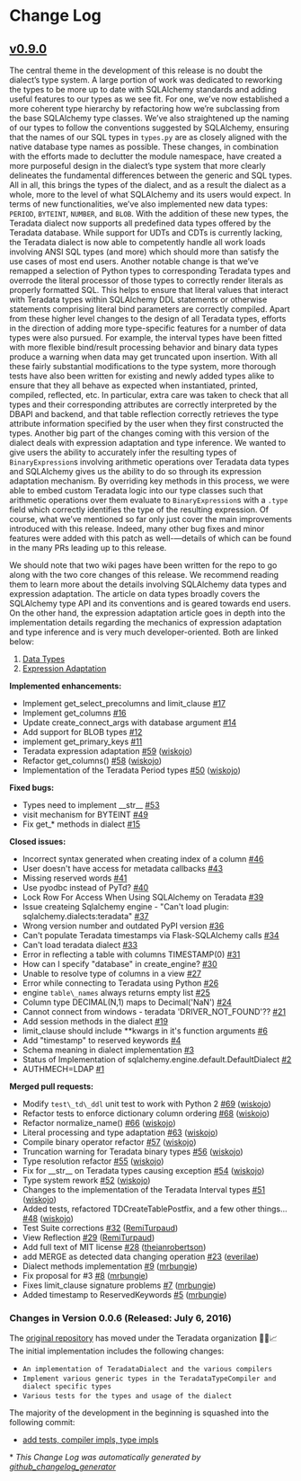 # Change Log

## [v0.9.0](https://github.com/Teradata/sqlalchemy-teradata/tree/HEAD)

The central theme in the development of this release is no doubt the dialect’s type system. A large portion of work was dedicated to reworking the types to be more up to date with SQLAlchemy standards and adding useful features to our types as we see fit. For one, we’ve now established a more coherent type hierarchy by refactoring how we’re subclassing from the base SQLAlchemy type classes. We’ve also straightened up the naming of our types to follow the conventions suggested by SQLAlchemy, ensuring that the names of our SQL types in `types.py` are as closely aligned with the native database type names as possible. These changes, in combination with the efforts made to declutter the module namespace, have created a more purposeful design in the dialect’s type system that more clearly delineates the fundamental differences between the generic and SQL types. All in all, this brings the types of the dialect, and as a result the dialect as a whole, more to the level of what SQLAlchemy and its users would expect. In terms of new functionalities, we’ve also implemented new data types: `PERIOD`, `BYTEINT`, `NUMBER`, and `BLOB`. With the addition of these new types, the Teradata dialect now supports all predefined data types offered by the Teradata database. While support for UDTs and CDTs is currently lacking, the Teradata dialect is now able to competently handle all work loads involving ANSI SQL types (and more) which should more than satisfy the use cases of most end users. Another notable change is that we’ve remapped a selection of Python types to corresponding Teradata types and overrode the literal processor of those types to correctly render literals as properly formatted SQL. This helps to ensure that literal values that interact with Teradata types within SQLAlchemy DDL statements or otherwise statements comprising literal bind parameters are correctly compiled. Apart from these higher level changes to the design of all Teradata types, efforts in the direction of adding more type-specific features for a number of data types were also pursued. For example, the interval types have been fitted with more flexible bind/result processing behavior and binary data types produce a warning when data may get truncated upon insertion. With all these fairly substantial modifications to the type system, more thorough tests have also been written for existing and newly added types alike to ensure that they all behave as expected when instantiated, printed, compiled, reflected, etc. In particular, extra care was taken to check that all types and their corresponding attributes are correctly interpreted by the DBAPI and backend, and that table reflection correctly retrieves the type attribute information specified by the user when they first constructed the types. Another big part of the changes coming with this version of the dialect deals with expression adaptation and type inference. We wanted to give users the ability to accurately infer the resulting types of `BinaryExpression`s involving arithmetic operations over Teradata data types and SQLAlchemy gives us the ability to do so through its expression adaptation mechanism. By overriding key methods in this process, we were able to embed custom Teradata logic into our type classes such that arithmetic operations over them evaluate to `BinaryExpression`s with a `.type` field which correctly identifies the type of the resulting expression. Of course, what we’ve mentioned so far only just cover the main improvements introduced with this release. Indeed, many other bug fixes and minor features were added with this patch as well-—details of which can be found in the many PRs leading up to this release.

We should note that two wiki pages have been written for the repo to go along with the two core changes of this release. We recommend reading them to learn more about the details involving SQLAlchemy data types and expression adaptation. The article on data types broadly covers the SQLAlchemy type API and its conventions and is geared towards end users. On the other hand, the expression adaptation article goes in depth into the implementation details regarding the mechanics of expression adaptation and type inference and is very much developer-oriented. Both are linked below:

1. [Data Types](https://github.com/wiskojo/sqlalchemy-teradata/wiki/Data-Types)
2. [Expression Adaptation](https://github.com/wiskojo/sqlalchemy-teradata/wiki/Expression-Adaptation)

**Implemented enhancements:**

- Implement get\_select\_precolumns and limit\_clause [\#17](https://github.com/Teradata/sqlalchemy-teradata/issues/17)
- Implement get\_columns [\#16](https://github.com/Teradata/sqlalchemy-teradata/issues/16)
- Update create\_connect\_args with database argument [\#14](https://github.com/Teradata/sqlalchemy-teradata/issues/14)
- Add support for BLOB types [\#12](https://github.com/Teradata/sqlalchemy-teradata/issues/12)
- implement get\_primary\_keys [\#11](https://github.com/Teradata/sqlalchemy-teradata/issues/11)
- Teradata expression adaptation [\#59](https://github.com/Teradata/sqlalchemy-teradata/pull/59) ([wiskojo](https://github.com/wiskojo))
- Refactor get\_columns\(\) [\#58](https://github.com/Teradata/sqlalchemy-teradata/pull/58) ([wiskojo](https://github.com/wiskojo))
- Implementation of the Teradata Period types [\#50](https://github.com/Teradata/sqlalchemy-teradata/pull/50) ([wiskojo](https://github.com/wiskojo))

**Fixed bugs:**

- Types need to implement \_\_str\_\_ [\#53](https://github.com/Teradata/sqlalchemy-teradata/issues/53)
- visit mechanism for BYTEINT [\#49](https://github.com/Teradata/sqlalchemy-teradata/issues/49)
- Fix get\_\* methods in dialect [\#15](https://github.com/Teradata/sqlalchemy-teradata/issues/15)

**Closed issues:**

- Incorrect syntax generated when creating index of a column [\#46](https://github.com/Teradata/sqlalchemy-teradata/issues/46)
- User doesn't have access for metadata callbacks [\#43](https://github.com/Teradata/sqlalchemy-teradata/issues/43)
- Missing reserved words [\#41](https://github.com/Teradata/sqlalchemy-teradata/issues/41)
- Use pyodbc instead of PyTd?  [\#40](https://github.com/Teradata/sqlalchemy-teradata/issues/40)
- Lock Row For Access When Using SQLAlchemy on Teradata [\#39](https://github.com/Teradata/sqlalchemy-teradata/issues/39)
- Issue createing Sqlalchemy engine - "Can't load plugin: sqlalchemy.dialects:teradata" [\#37](https://github.com/Teradata/sqlalchemy-teradata/issues/37)
- Wrong version number and outdated PyPI version [\#36](https://github.com/Teradata/sqlalchemy-teradata/issues/36)
- Can't populate Teradata timestamps via Flask-SQLAlchemy calls [\#34](https://github.com/Teradata/sqlalchemy-teradata/issues/34)
- Can't load teradata dialect [\#33](https://github.com/Teradata/sqlalchemy-teradata/issues/33)
- Error in reflecting a table with columns TIMESTAMP\(0\) [\#31](https://github.com/Teradata/sqlalchemy-teradata/issues/31)
- How can I specify "database" in create\_engine? [\#30](https://github.com/Teradata/sqlalchemy-teradata/issues/30)
- Unable to resolve type of columns in a view [\#27](https://github.com/Teradata/sqlalchemy-teradata/issues/27)
- Error while connecting to Teradata using Python [\#26](https://github.com/Teradata/sqlalchemy-teradata/issues/26)
- engine `table\_names` always returns empty list [\#25](https://github.com/Teradata/sqlalchemy-teradata/issues/25)
- Column type DECIMAL\(N,1\) maps to Decimal\('NaN'\) [\#24](https://github.com/Teradata/sqlalchemy-teradata/issues/24)
- Cannot connect from windows - teradata 'DRIVER\_NOT\_FOUND'?? [\#21](https://github.com/Teradata/sqlalchemy-teradata/issues/21)
- Add session methods in the dialect [\#19](https://github.com/Teradata/sqlalchemy-teradata/issues/19)
- limit\_clause should include \*\*kwargs in it's function arguments [\#6](https://github.com/Teradata/sqlalchemy-teradata/issues/6)
- Add "timestamp" to reserved keywords  [\#4](https://github.com/Teradata/sqlalchemy-teradata/issues/4)
- Schema meaning in dialect implementation [\#3](https://github.com/Teradata/sqlalchemy-teradata/issues/3)
- Status of Implementation of sqlalchemy.engine.default.DefaultDialect [\#2](https://github.com/Teradata/sqlalchemy-teradata/issues/2)
- AUTHMECH=LDAP [\#1](https://github.com/Teradata/sqlalchemy-teradata/issues/1)

**Merged pull requests:**

- Modify `test\_td\_ddl` unit test to work with Python 2 [\#69](https://github.com/Teradata/sqlalchemy-teradata/pull/69) ([wiskojo](https://github.com/wiskojo))
- Refactor tests to enforce dictionary column ordering [\#68](https://github.com/Teradata/sqlalchemy-teradata/pull/68) ([wiskojo](https://github.com/wiskojo))
- Refactor normalize\_name\(\) [\#66](https://github.com/Teradata/sqlalchemy-teradata/pull/66) ([wiskojo](https://github.com/wiskojo))
- Literal processing and type adaptation [\#63](https://github.com/Teradata/sqlalchemy-teradata/pull/63) ([wiskojo](https://github.com/wiskojo))
- Compile binary operator refactor [\#57](https://github.com/Teradata/sqlalchemy-teradata/pull/57) ([wiskojo](https://github.com/wiskojo))
- Truncation warning for Teradata binary types [\#56](https://github.com/Teradata/sqlalchemy-teradata/pull/56) ([wiskojo](https://github.com/wiskojo))
- Type resolution refactor [\#55](https://github.com/Teradata/sqlalchemy-teradata/pull/55) ([wiskojo](https://github.com/wiskojo))
- Fix for \_\_str\_\_ on Teradata types causing exception [\#54](https://github.com/Teradata/sqlalchemy-teradata/pull/54) ([wiskojo](https://github.com/wiskojo))
- Type system rework [\#52](https://github.com/Teradata/sqlalchemy-teradata/pull/52) ([wiskojo](https://github.com/wiskojo))
- Changes to the implementation of the Teradata Interval types [\#51](https://github.com/Teradata/sqlalchemy-teradata/pull/51) ([wiskojo](https://github.com/wiskojo))
- Added tests, refactored TDCreateTablePostfix, and a few other things... [\#48](https://github.com/Teradata/sqlalchemy-teradata/pull/48) ([wiskojo](https://github.com/wiskojo))
- Test Suite corrections [\#32](https://github.com/Teradata/sqlalchemy-teradata/pull/32) ([RemiTurpaud](https://github.com/RemiTurpaud))
- View Reflection [\#29](https://github.com/Teradata/sqlalchemy-teradata/pull/29) ([RemiTurpaud](https://github.com/RemiTurpaud))
- Add full text of MIT license [\#28](https://github.com/Teradata/sqlalchemy-teradata/pull/28) ([theianrobertson](https://github.com/theianrobertson))
- add MERGE as detected data changing operation [\#23](https://github.com/Teradata/sqlalchemy-teradata/pull/23) ([everilae](https://github.com/everilae))
- Dialect methods implementation [\#9](https://github.com/Teradata/sqlalchemy-teradata/pull/9) ([mrbungie](https://github.com/mrbungie))
- Fix proposal for \#3 [\#8](https://github.com/Teradata/sqlalchemy-teradata/pull/8) ([mrbungie](https://github.com/mrbungie))
- Fixes limit\_clause signature problems [\#7](https://github.com/Teradata/sqlalchemy-teradata/pull/7) ([mrbungie](https://github.com/mrbungie))
- Added timestamp to ReservedKeywords [\#5](https://github.com/Teradata/sqlalchemy-teradata/pull/5) ([mrbungie](https://github.com/mrbungie))


### Changes in Version 0.0.6 (Released: July 6, 2016)
The [original repository](https://github.com/sandan/sqlalchemy-teradata) has moved under the Teradata organization :tada::confetti_ball::chart_with_upwards_trend:
 The initial implementation includes the following changes:
* `An implementation of TeradataDialect and the various compilers`
* `Implement various generic types in the TeradataTypeCompiler and dialect specific types`
* `Various tests for the types and usage of the dialect`

The majority of the development in the beginning is squashed into the following commit:
   * [add tests, compiler impls, type impls](https://github.com/Teradata/sqlalchemy-teradata/commit/def0489f6f75bbfaf6012027394e78747a3941fc)

\* *This Change Log was automatically generated by [github_changelog_generator](https://github.com/skywinder/Github-Changelog-Generator)*
